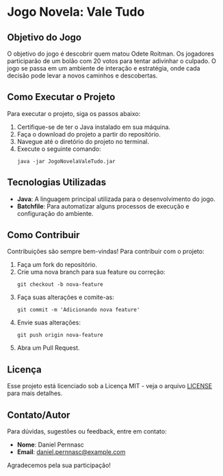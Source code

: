 # Jogo Novela: Vale Tudo

## Objetivo do Jogo
O objetivo do jogo é descobrir quem matou Odete Roitman. Os jogadores participarão de um bolão com 20 votos para tentar adivinhar o culpado. O jogo se passa em um ambiente de interação e estratégia, onde cada decisão pode levar a novos caminhos e descobertas.

## Como Executar o Projeto
Para executar o projeto, siga os passos abaixo:
1. Certifique-se de ter o Java instalado em sua máquina.
2. Faça o download do projeto a partir do repositório.
3. Navegue até o diretório do projeto no terminal.
4. Execute o seguinte comando:
   ```
   java -jar JogoNovelaValeTudo.jar
   ```

## Tecnologias Utilizadas
- **Java**: A linguagem principal utilizada para o desenvolvimento do jogo.
- **Batchfile**: Para automatizar alguns processos de execução e configuração do ambiente.

## Como Contribuir
Contribuições são sempre bem-vindas! Para contribuir com o projeto:
1. Faça um fork do repositório.
2. Crie uma nova branch para sua feature ou correção:
   ```
   git checkout -b nova-feature
   ```
3. Faça suas alterações e comite-as:
   ```
   git commit -m 'Adicionando nova feature'
   ```
4. Envie suas alterações:
   ```
   git push origin nova-feature
   ```
5. Abra um Pull Request.

## Licença
Esse projeto está licenciado sob a Licença MIT - veja o arquivo [LICENSE](LICENSE) para mais detalhes.

## Contato/Autor
Para dúvidas, sugestões ou feedback, entre em contato:
- **Nome**: Daniel Pernnasc
- **Email**: daniel.pernnasc@example.com

Agradecemos pela sua participação!